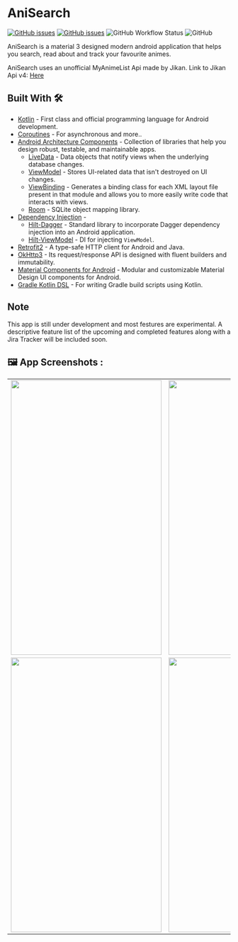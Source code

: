 # AniSearch

[![GitHub issues](https://img.shields.io/github/issues/AniSearch/AniSearch-Android?color=%23f55d42)](https://github.com/AniSearch/AniSearch-Android/issues/)
[![GitHub issues](https://img.shields.io/github/issues-closed/AniSearch/AniSearch-Android?color=yellow)](https://github.com/AniSearch/AniSearch-Android/issues/)
![GitHub Workflow Status](https://img.shields.io/github/actions/workflow/status/AniSearch/AniSearch-Android/anisearch.yml?color=%2342f593)
![GitHub](https://img.shields.io/github/license/AniSearch/AniSearch-Android)


AniSearch is a material 3 designed modern android application that helps you search, read about and track your favourite animes.

AniSearch uses an unofficial MyAnimeList Api made by Jikan.
Link to Jikan Api v4: [Here](https://docs.api.jikan.moe/#section/Information)

## Built With 🛠
- [Kotlin](https://kotlinlang.org/) - First class and official programming language for Android development.
- [Coroutines](https://kotlinlang.org/docs/reference/coroutines-overview.html) - For asynchronous and more..
- [Android Architecture Components](https://developer.android.com/topic/libraries/architecture) - Collection of libraries that help you design robust, testable, and maintainable apps.
  - [LiveData](https://developer.android.com/topic/libraries/architecture/livedata) - Data objects that notify views when the underlying database changes.
  - [ViewModel](https://developer.android.com/topic/libraries/architecture/viewmodel) - Stores UI-related data that isn't destroyed on UI changes. 
  - [ViewBinding](https://developer.android.com/topic/libraries/view-binding) - Generates a binding class for each XML layout file present in that module and allows you to more easily write code that interacts with views.
  - [Room](https://developer.android.com/topic/libraries/architecture/room) - SQLite object mapping library.
- [Dependency Injection](https://developer.android.com/training/dependency-injection) - 
  - [Hilt-Dagger](https://dagger.dev/hilt/) - Standard library to incorporate Dagger dependency injection into an Android application.
  - [Hilt-ViewModel](https://developer.android.com/training/dependency-injection/hilt-jetpack) - DI for injecting `ViewModel`.
- [Retrofit2](https://square.github.io/retrofit/) - A type-safe HTTP client for Android and Java.
- [OkHttp3](https://square.github.io/okhttp/) - Its request/response API is designed with fluent builders and immutability.
- [Material Components for Android](https://github.com/material-components/material-components-android) - Modular and customizable Material Design UI components for Android.
- [Gradle Kotlin DSL](https://docs.gradle.org/current/userguide/kotlin_dsl.html) - For writing Gradle build scripts using Kotlin.


## Note

This app is still under development and most festures are experimental. A descriptive feature list of the upcoming and completed features along with a Jira Tracker will be included soon.


<p><h2><a id="index8"></a>🖼 App Screenshots :</h2></p>
<table>
  <tr>
     <td><img src="https://user-images.githubusercontent.com/77199373/206863238-8755c561-9a3c-4051-addb-a02a0ce5602e.jpg" width=340 height=620></td>
    <td><img src="https://github.com/debz-g/AniSearch-CleanArch/assets/77199373/4917ca72-37d6-4948-9cb7-c2112246032d" width=340 height=620></td>
     <td><img src="https://user-images.githubusercontent.com/77199373/206803831-1df6129a-9562-4c8a-9438-b3db4666f5e1.jpg" width=340 height=620></td>
  </tr>
  <tr>
     <td><img src="https://user-images.githubusercontent.com/77199373/206803837-a1b07ca0-b6f5-4172-b477-3f285868a12c.jpg" width=340 height=620></td>
    <td><img src="https://github.com/debz-g/AniSearch-CleanArch/assets/77199373/307c41a0-7a0f-4121-8e7d-fdb0bbc69be8" width=340 height=620></td>
    <td><img src="https://github.com/debz-g/AniSearch-CleanArch/assets/77199373/82573632-3cc5-492b-8818-cdf5db8dd8ea" width=340 height=620></td
 </tr>
</table>

